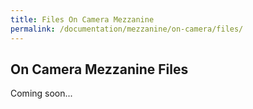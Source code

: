 ```yaml
---
title: Files On Camera Mezzanine
permalink: /documentation/mezzanine/on-camera/files/
---
```

## On Camera Mezzanine Files

Coming soon...
